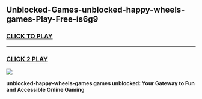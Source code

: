 
## Unblocked-Games-unblocked-happy-wheels-games-Play-Free-is6g9
<h3>
<a href="https://premium76.site?title=unblocked-happy-wheels-games&ref=20M">CLICK TO PLAY</a></h3>
<hr>

<h3>
<a href="https://premium76.site?title=unblocked-happy-wheels-games&ref=20M">CLICK 2 PLAY</a>
  
</h3>

<a href="https://premium76.site?title=unblocked-happy-wheels-games&ref=19M"><img src="https://clearcache.store/games.png"></a>


**unblocked-happy-wheels-games games unblocked: Your Gateway to Fun and Accessible Online Gaming**
